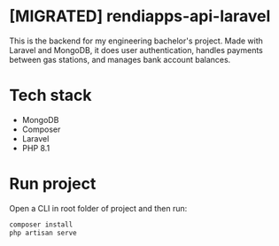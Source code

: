 # [MIGRATED] rendiapps-api-laravel
This is the backend for my engineering bachelor's project. Made with Laravel and MongoDB, it does user authentication, handles payments between gas stations, and manages bank account balances.

# Tech stack
<ul>
  <li>MongoDB</li>
  <li>Composer</li>
  <li>Laravel</li>
  <li>PHP 8.1</li>
</ul>

# Run project
Open a CLI in root folder of project and then run:

```sh
composer install
php artisan serve
```
